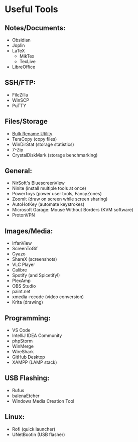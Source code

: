 # Useful Tools

## Notes/Documents:
- Obsidian
- Joplin
- LaTeX
  - MikTex
  - TexLive
- LibreOffice

## SSH/FTP:
- FileZilla
- WinSCP
- PuTTY

## Files/Storage
  - [Bulk Rename Utility](https://www.bulkrenameutility.co.uk/)
  - TeraCopy (copy files)
  - WinDirStat (storage statistics)
  - 7-Zip
  - CrystalDiskMark (storage benchmarking)

## General:
  - NirSoft's BluescreenView
  - Ninite (install multiple tools at once)
  - PowerToys (power user tools, FancyZones)
  - ZoomIt (draw on screen while screen sharing)
  - AutoHotKey (automate keystrokes)
  - Microsoft Garage: Mouse Without Borders (KVM software)
  - ProtonVPN
  
## Images/Media:
- IrfanView
- ScreenToGif
- Gyazo
- ShareX (screenshots)
- VLC Player
- Calibre
- Spotify (and Spicetify!)
- PlexAmp
- OBS Studio
- paint.net
- xmedia-recode (video conversion)
- Krita (drawing)
  
## Programming:
- VS Code
- IntelliJ IDEA Community
- phpStorm
- WinMerge
- WireShark
- GitHub Desktop
- XAMPP (LAMP stack)
  
## USB Flashing:
- Rufus
- balenaEtcher
- Windows Media Creation Tool
  
## Linux:
- Rofi (quick launcher)
- UNetBootin (USB flasher)
